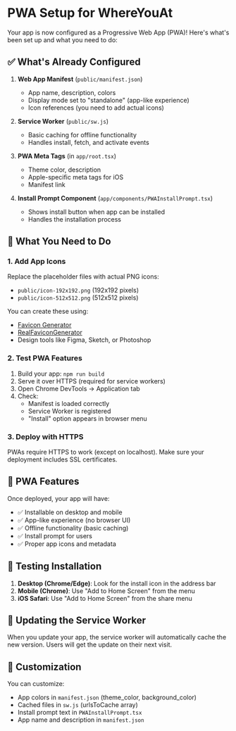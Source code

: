 # PWA Setup for WhereYouAt

Your app is now configured as a Progressive Web App (PWA)! Here's what's been set up and what you need to do:

## ✅ What's Already Configured

1. **Web App Manifest** (`public/manifest.json`)

   - App name, description, colors
   - Display mode set to "standalone" (app-like experience)
   - Icon references (you need to add actual icons)

2. **Service Worker** (`public/sw.js`)

   - Basic caching for offline functionality
   - Handles install, fetch, and activate events

3. **PWA Meta Tags** (in `app/root.tsx`)

   - Theme color, description
   - Apple-specific meta tags for iOS
   - Manifest link

4. **Install Prompt Component** (`app/components/PWAInstallPrompt.tsx`)
   - Shows install button when app can be installed
   - Handles the installation process

## 🔧 What You Need to Do

### 1. Add App Icons

Replace the placeholder files with actual PNG icons:

- `public/icon-192x192.png` (192x192 pixels)
- `public/icon-512x512.png` (512x512 pixels)

You can create these using:

- [Favicon Generator](https://www.favicon-generator.org/)
- [RealFaviconGenerator](https://realfavicongenerator.net/)
- Design tools like Figma, Sketch, or Photoshop

### 2. Test PWA Features

1. Build your app: `npm run build`
2. Serve it over HTTPS (required for service workers)
3. Open Chrome DevTools → Application tab
4. Check:
   - Manifest is loaded correctly
   - Service Worker is registered
   - "Install" option appears in browser menu

### 3. Deploy with HTTPS

PWAs require HTTPS to work (except on localhost). Make sure your deployment includes SSL certificates.

## 🚀 PWA Features

Once deployed, your app will have:

- ✅ Installable on desktop and mobile
- ✅ App-like experience (no browser UI)
- ✅ Offline functionality (basic caching)
- ✅ Install prompt for users
- ✅ Proper app icons and metadata

## 📱 Testing Installation

1. **Desktop (Chrome/Edge)**: Look for the install icon in the address bar
2. **Mobile (Chrome)**: Use "Add to Home Screen" from the menu
3. **iOS Safari**: Use "Add to Home Screen" from the share menu

## 🔄 Updating the Service Worker

When you update your app, the service worker will automatically cache the new version. Users will get the update on their next visit.

## 📝 Customization

You can customize:

- App colors in `manifest.json` (theme_color, background_color)
- Cached files in `sw.js` (urlsToCache array)
- Install prompt text in `PWAInstallPrompt.tsx`
- App name and description in `manifest.json`
